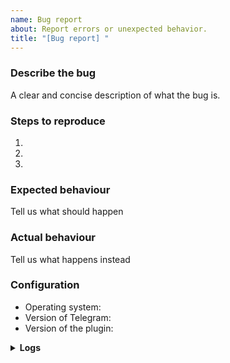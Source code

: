 ```yaml
---
name: Bug report
about: Report errors or unexpected behavior.
title: "[Bug report] "
---
```


<!--
Thanks for submitting the issue!
Please check if there are existing related issues before submitting to prevent duplication.

感谢您提交问题！
请在提交前检查是否已有相关问题，以防重复。
为了方便其他人搜索，内容请尽量使用英文。（不是硬性要求）
-->

### Describe the bug
A clear and concise description of what the bug is.

### Steps to reproduce
1. 
2. 
3. 

### Expected behaviour
Tell us what should happen

### Actual behaviour
Tell us what happens instead

### Configuration
* Operating system: 
* Version of Telegram: 
* Version of the plugin: 

<details><summary><b>Logs</b></summary>
Insert the content of ArLog.txt here. (if necessary)<br>
(The log file is in the same directory with version.dll file)
</details>
